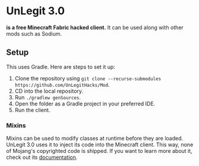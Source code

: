 # UnLegit 3.0
**is a free Minecraft Fabric hacked client.**
It can be used along with other mods such as Sodium.
## Setup
This uses Gradle. Here are steps to set it up:
1. Clone the repository using `git clone --recurse-submodules https://github.com/UnLegitHacks/Mod`.
2. CD into the local repository.
3. Run `./gradlew genSources`.
4. Open the folder as a Gradle project in your preferred IDE.
5. Run the client.
### Mixins
Mixins can be used to modify classes at runtime before they are loaded. UnLegit 3.0 uses it to inject its code into the
Minecraft client. This way, none of Mojang's copyrighted code is shipped. If you want to learn more about it, check out
its [documentation](https://docs.spongepowered.org/5.1.0/en/plugin/internals/mixins.html).
